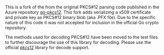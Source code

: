 This is a fork of the from the original PKCS#12 parsing code
published in the Azure repository [go-pkcs12](https://github.com/Azure/go-pkcs12).
This fork adds serializing a x509 certificate and private key as PKCS#12 binary blob
(aka .PFX file).  Due to the specific nature of this code it was not accepted for
inclusion in the official Go crypto repository.

The methods used for decoding PKCS#12 have been moved to the test files to further
discourage the use of this library for decoding.  Please use the official
[pkcs12](https://godoc.org/golang.org/x/crypto/pkcs12) library for decode support.

